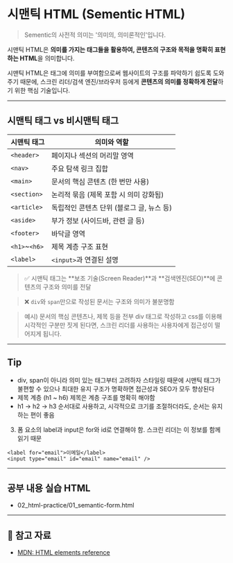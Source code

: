 # 시맨틱 HTML (Sementic HTML)

> Sementic의 사전적 의미는 '의미의, 의미론적인'입니다.

시맨틱 HTML은 **의미를 가지는 태그들을 활용하여, 콘텐츠의 구조와 목적을 명확히 표현하는 HTML**을 의미합니다.

시맨틱 HTML은 태그에 의미를 부여함으로써 웹사이트의 구조를 파악하기 쉽도록 도와주기 때문에, 스크린 리더/검색 엔진/브라우저 등에게 **콘텐츠의 의미를 정확하게 전달**하기 위한 핵심 기술입니다.

---

## 시맨틱 태그 vs 비시맨틱 태그

| 시맨틱 태그 | 의미와 역할                                 |
|-------------|---------------------------------------------|
| `<header>`  | 페이지나 섹션의 머리말 영역                  |
| `<nav>`     | 주요 탐색 링크 집합                         |
| `<main>`    | 문서의 핵심 콘텐츠 (한 번만 사용)            |
| `<section>` | 논리적 묶음 (제목 포함 시 의미 강화됨)        |
| `<article>` | 독립적인 콘텐츠 단위 (블로그 글, 뉴스 등)     |
| `<aside>`   | 부가 정보 (사이드바, 관련 글 등)             |
| `<footer>`  | 바닥글 영역                                 |
| `<h1>`~`<h6>` | 제목 계층 구조 표현                        |
| `<label>`   | `<input>`과 연결된 설명                     |


> ✅ 시맨틱 태그는 **보조 기술(Screen Reader)**과 **검색엔진(SEO)**에 콘텐츠의 구조와 의미를 전달

> ❌ `div`와 `span`만으로 작성된 문서는 구조와 의미가 불분명함

> 예시) 문서의 핵심 콘텐츠나, 제목 등을 전부 div 태그로 작성하고 css를 이용해 시각적인 구분만 짓게 된다면, 스크린 리더를 사용하는 사용자에게 접근성이 떨어지게 됩니다.

---

## Tip

- div, span이 아니라 의미 있는 태그부터 고려하자
스타일링 때문에 시맨틱 태그가 불편할 수 있으나 최대한 유지
구조가 명확하면 접근성과 SEO가 모두 향상된다
- 제목 계층 (h1 ~ h6) 제목은 계층 구조를 명확히 해야함
- h1 → h2 → h3 순서대로 사용하고, 시각적으로 크기를 조절하더라도, 순서는 유지하는 편이 좋음
3. 폼 요소의 label과 input은 for와 id로 연결해야 함. 스크린 리더는 이 정보를 함께 읽기 때문
```
<label for="email">이메일</label>
<input type="email" id="email" name="email" />
```

---

## 공부 내용 실습 HTML

- 02_html-practice/01_semantic-form.html

---

## 🔗 참고 자료

- [MDN: HTML elements reference](https://developer.mozilla.org/en-US/docs/Web/HTML/Reference/Elements)

